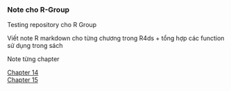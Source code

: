 ### Note cho R-Group
Testing repository cho R Group

Viết note R markdown cho từng chương trong R4ds + tổng hợp các function sử dụng trong sách

Note từng chapter

[Chapter 14](https://github.com/thiendattran/R-Group/blob/main/R4ds-chapter-14.html)\
[Chapter 15](https://github.com/thiendattran/R-Group/blob/main/chapter-15.md)
